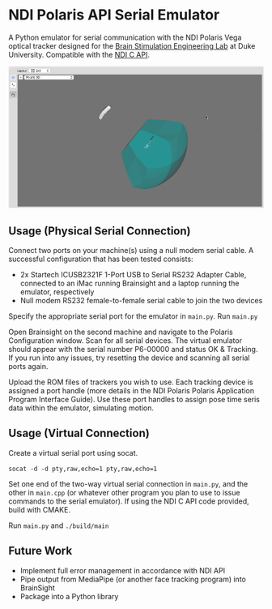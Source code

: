 # NDI Polaris API Serial Emulator
A Python emulator for serial communication with the NDI Polaris Vega optical tracker designed for the [Brain Stimulation Engineering Lab](https://sites.google.com/view/bsel/) at Duke University. Compatible with the [NDI C API](https://github.com/PlusToolkit/ndicapi/tree/master).

![Demo](demo.gif)

## Usage (Physical Serial Connection)

Connect two ports on your machine(s) using a null modem serial cable. A successful configuration that has been tested consists:
- 2x Startech ICUSB2321F 1-Port USB to Serial RS232 Adapter Cable, connected to an iMac running Brainsight and a laptop running the emulator, respectively
- Null modem RS232 female-to-female serial cable to join the two devices

Specify the appropriate serial port for the emulator in `main.py`. Run `main.py`

Open Brainsight on the second machine and navigate to the Polaris Configuration window. Scan for all serial devices. The virtual emulator should appear with the serial number P6-00000 and status OK & Tracking. If you run into any issues, try resetting the device and scanning all serial ports again. 

Upload the ROM files of trackers you wish to use. Each tracking device is assigned a port handle (more details in the NDI Polaris Polaris Application Program Interface Guide). Use these port handles to assign pose time seris data within the emulator, simulating motion.

## Usage (Virtual Connection)
Create a virtual serial port using socat.

```
socat -d -d pty,raw,echo=1 pty,raw,echo=1
```

Set one end of the two-way virtual serial connection in `main.py`, and the other in `main.cpp` (or whatever other program you plan to use to issue commands to the serial emulator). If using the NDI C API code provided, build with CMAKE.

Run `main.py` and `./build/main`

## Future Work
- Implement full error management in accordance with NDI API
- Pipe output from MediaPipe (or another face tracking program) into BrainSight
- Package into a Python library
